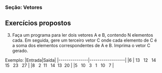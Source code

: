 ### Seção: Vetores
## Exercícios propostos


3) Faça um programa para ler dois vetores A e B, contendo N elementos cada. Em seguida, gere um terceiro vetor C onde 
cada elemento de C é a soma dos elementos correspondentes de A e B. Imprima o vetor C gerado.

Exemplo:
|Entrada|Saída|
|---------------|------------------|
|6                                                   | 13 &nbsp; 12 &nbsp; 14 &nbsp; 15 &nbsp; 23 &nbsp; 27   |
|8 &nbsp;  2&nbsp;  11 &nbsp; 14&nbsp;  13&nbsp;  20 |
|5 &nbsp; 10 &nbsp; 3 &nbsp; 1 &nbsp; 10 &nbsp;  7   |